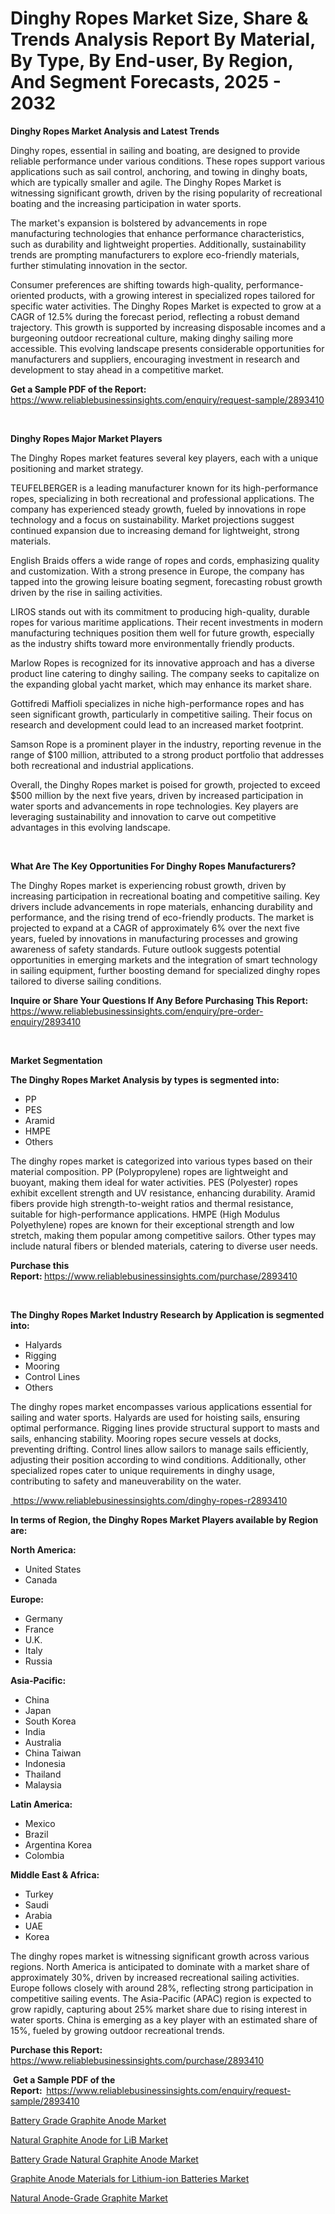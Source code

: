 <p><h1>Dinghy Ropes Market Size, Share & Trends Analysis Report By Material, By Type, By End-user, By Region, And Segment Forecasts, 2025 - 2032</h1></p><p><strong>Dinghy Ropes Market Analysis and Latest Trends</strong></p>
<p><p>Dinghy ropes, essential in sailing and boating, are designed to provide reliable performance under various conditions. These ropes support various applications such as sail control, anchoring, and towing in dinghy boats, which are typically smaller and agile. The Dinghy Ropes Market is witnessing significant growth, driven by the rising popularity of recreational boating and the increasing participation in water sports. </p><p>The market's expansion is bolstered by advancements in rope manufacturing technologies that enhance performance characteristics, such as durability and lightweight properties. Additionally, sustainability trends are prompting manufacturers to explore eco-friendly materials, further stimulating innovation in the sector. </p><p>Consumer preferences are shifting towards high-quality, performance-oriented products, with a growing interest in specialized ropes tailored for specific water activities. The Dinghy Ropes Market is expected to grow at a CAGR of 12.5% during the forecast period, reflecting a robust demand trajectory. This growth is supported by increasing disposable incomes and a burgeoning outdoor recreational culture, making dinghy sailing more accessible. This evolving landscape presents considerable opportunities for manufacturers and suppliers, encouraging investment in research and development to stay ahead in a competitive market.</p></p>
<p><strong>Get a Sample PDF of the Report:&nbsp;</strong> <a href="https://www.reliablebusinessinsights.com/enquiry/request-sample/2893410?utm_campaign=60&utm_medium=2&utm_source=Github&utm_content=ia&utm_term=15032025&utm_id=dinghy-ropes">https://www.reliablebusinessinsights.com/enquiry/request-sample/2893410</a></p>
<p>&nbsp;</p>
<p><strong>Dinghy Ropes Major Market Players</strong></p>
<p><p>The Dinghy Ropes market features several key players, each with a unique positioning and market strategy. </p><p>TEUFELBERGER is a leading manufacturer known for its high-performance ropes, specializing in both recreational and professional applications. The company has experienced steady growth, fueled by innovations in rope technology and a focus on sustainability. Market projections suggest continued expansion due to increasing demand for lightweight, strong materials.</p><p>English Braids offers a wide range of ropes and cords, emphasizing quality and customization. With a strong presence in Europe, the company has tapped into the growing leisure boating segment, forecasting robust growth driven by the rise in sailing activities.</p><p>LIROS stands out with its commitment to producing high-quality, durable ropes for various maritime applications. Their recent investments in modern manufacturing techniques position them well for future growth, especially as the industry shifts toward more environmentally friendly products.</p><p>Marlow Ropes is recognized for its innovative approach and has a diverse product line catering to dinghy sailing. The company seeks to capitalize on the expanding global yacht market, which may enhance its market share.</p><p>Gottifredi Maffioli specializes in niche high-performance ropes and has seen significant growth, particularly in competitive sailing. Their focus on research and development could lead to an increased market footprint.</p><p>Samson Rope is a prominent player in the industry, reporting revenue in the range of $100 million, attributed to a strong product portfolio that addresses both recreational and industrial applications.</p><p>Overall, the Dinghy Ropes market is poised for growth, projected to exceed $500 million by the next five years, driven by increased participation in water sports and advancements in rope technologies. Key players are leveraging sustainability and innovation to carve out competitive advantages in this evolving landscape.</p></p>
<p>&nbsp;</p>
<p><strong>What Are The Key Opportunities For Dinghy Ropes Manufacturers?</strong></p>
<p><p>The Dinghy Ropes market is experiencing robust growth, driven by increasing participation in recreational boating and competitive sailing. Key drivers include advancements in rope materials, enhancing durability and performance, and the rising trend of eco-friendly products. The market is projected to expand at a CAGR of approximately 6% over the next five years, fueled by innovations in manufacturing processes and growing awareness of safety standards. Future outlook suggests potential opportunities in emerging markets and the integration of smart technology in sailing equipment, further boosting demand for specialized dinghy ropes tailored to diverse sailing conditions.</p></p>
<p><strong>Inquire or Share Your Questions If Any Before Purchasing This Report:</strong> <a href="https://www.reliablebusinessinsights.com/enquiry/pre-order-enquiry/2893410?utm_campaign=60&utm_medium=2&utm_source=Github&utm_content=ia&utm_term=15032025&utm_id=dinghy-ropes">https://www.reliablebusinessinsights.com/enquiry/pre-order-enquiry/2893410</a></p>
<p>&nbsp;</p>
<p><strong>Market Segmentation</strong></p>
<p><strong>The Dinghy Ropes Market Analysis by types is segmented into:</strong></p>
<p><ul><li>PP</li><li>PES</li><li>Aramid</li><li>HMPE</li><li>Others</li></ul></p>
<p><p>The dinghy ropes market is categorized into various types based on their material composition. PP (Polypropylene) ropes are lightweight and buoyant, making them ideal for water activities. PES (Polyester) ropes exhibit excellent strength and UV resistance, enhancing durability. Aramid fibers provide high strength-to-weight ratios and thermal resistance, suitable for high-performance applications. HMPE (High Modulus Polyethylene) ropes are known for their exceptional strength and low stretch, making them popular among competitive sailors. Other types may include natural fibers or blended materials, catering to diverse user needs.</p></p>
<p><strong>Purchase this Report:&nbsp;</strong><a href="https://www.reliablebusinessinsights.com/purchase/2893410?utm_campaign=60&utm_medium=2&utm_source=Github&utm_content=ia&utm_term=15032025&utm_id=dinghy-ropes">https://www.reliablebusinessinsights.com/purchase/2893410</a></p>
<p>&nbsp;</p>
<p><strong>The Dinghy Ropes Market Industry Research by Application is segmented into:</strong></p>
<p><ul><li>Halyards</li><li>Rigging</li><li>Mooring</li><li>Control Lines</li><li>Others</li></ul></p>
<p><p>The dinghy ropes market encompasses various applications essential for sailing and water sports. Halyards are used for hoisting sails, ensuring optimal performance. Rigging lines provide structural support to masts and sails, enhancing stability. Mooring ropes secure vessels at docks, preventing drifting. Control lines allow sailors to manage sails efficiently, adjusting their position according to wind conditions. Additionally, other specialized ropes cater to unique requirements in dinghy usage, contributing to safety and maneuverability on the water.</p></p>
<p><a href="https://www.reliablebusinessinsights.com/dinghy-ropes-r2893410?utm_campaign=60&utm_medium=2&utm_source=Github&utm_content=ia&utm_term=15032025&utm_id=dinghy-ropes">&nbsp;https://www.reliablebusinessinsights.com/dinghy-ropes-r2893410</a></p>
<p><strong>In terms of Region, the Dinghy Ropes Market Players available by Region are:</strong></p>
<p>
    <p> <strong> North America: </strong>
        <ul>
            <li>United States</li>
            <li>Canada</li>
        </ul>
        </p> 
    <p> <strong> Europe: </strong>
        <ul>
            <li>Germany</li>
            <li>France</li>
            <li>U.K.</li>
            <li>Italy</li>
            <li>Russia</li>
        </ul>
        </p> 
    <p> <strong> Asia-Pacific: </strong>
        <ul>
            <li>China</li>
            <li>Japan</li>
            <li>South Korea</li>
            <li>India</li>
            <li>Australia</li>
            <li>China Taiwan</li>
            <li>Indonesia</li>
            <li>Thailand</li>
            <li>Malaysia</li>
        </ul>
        </p> 
    <p> <strong> Latin America: </strong>
        <ul>
            <li>Mexico</li>
            <li>Brazil</li>
            <li>Argentina Korea</li>
            <li>Colombia</li>
        </ul>
        </p> 
    <p> <strong> Middle East & Africa: </strong>
        <ul>
            <li>Turkey</li>
            <li>Saudi</li>
            <li>Arabia</li>
            <li>UAE</li>
            <li>Korea</li>
        </ul>
    </p>
    </p>
<p><p>The dinghy ropes market is witnessing significant growth across various regions. North America is anticipated to dominate with a market share of approximately 30%, driven by increased recreational sailing activities. Europe follows closely with around 28%, reflecting strong participation in competitive sailing events. The Asia-Pacific (APAC) region is expected to grow rapidly, capturing about 25% market share due to rising interest in water sports. China is emerging as a key player with an estimated share of 15%, fueled by growing outdoor recreational trends.</p></p>
<p><strong>Purchase this Report: </strong><a href="https://www.reliablebusinessinsights.com/purchase/2893410?utm_campaign=60&utm_medium=2&utm_source=Github&utm_content=ia&utm_term=15032025&utm_id=dinghy-ropes">https://www.reliablebusinessinsights.com/purchase/2893410</a></p>
<p>&nbsp;<strong>Get a Sample PDF of the Report:&nbsp;&nbsp;</strong><a href="https://www.reliablebusinessinsights.com/enquiry/request-sample/2893410?utm_campaign=60&utm_medium=2&utm_source=Github&utm_content=ia&utm_term=15032025&utm_id=dinghy-ropes">https://www.reliablebusinessinsights.com/enquiry/request-sample/2893410</a></p>
<p><strong></strong></p>
<p><p><a href="https://github.com/ozolsgasko02/Market-Research-Report-List-1/blob/main/battery-grade-graphite-anode-market.md?utm_campaign=60&utm_medium=2&utm_source=Github&utm_content=ia&utm_term=15032025&utm_id=dinghy-ropes">Battery Grade Graphite Anode Market</a></p><p><a href="https://github.com/mynaoanes/Market-Research-Report-List-1/blob/main/natural-graphite-anode-for-lib-market.md?utm_campaign=60&utm_medium=2&utm_source=Github&utm_content=ia&utm_term=15032025&utm_id=dinghy-ropes">Natural Graphite Anode for LiB Market</a></p><p><a href="https://github.com/joubehobock75/Market-Research-Report-List-1/blob/main/battery-grade-natural-graphite-anode-market.md?utm_campaign=60&utm_medium=2&utm_source=Github&utm_content=ia&utm_term=15032025&utm_id=dinghy-ropes">Battery Grade Natural Graphite Anode Market</a></p><p><a href="https://github.com/puhakhommabh/Market-Research-Report-List-1/blob/main/graphite-anode-materials-for-lithium-ion-batteries-market.md?utm_campaign=60&utm_medium=2&utm_source=Github&utm_content=ia&utm_term=15032025&utm_id=dinghy-ropes">Graphite Anode Materials for Lithium-ion Batteries Market</a></p><p><a href="https://github.com/borknyberg/Market-Research-Report-List-1/blob/main/natural-anode-grade-graphite-market.md?utm_campaign=60&utm_medium=2&utm_source=Github&utm_content=ia&utm_term=15032025&utm_id=dinghy-ropes">Natural Anode-Grade Graphite Market</a></p></p>
